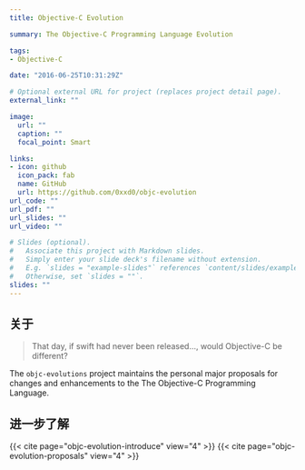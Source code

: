 ```yaml
---
title: Objective-C Evolution

summary: The Objective-C Programming Language Evolution

tags:
- Objective-C

date: "2016-06-25T10:31:29Z"

# Optional external URL for project (replaces project detail page).
external_link: ""

image:
  url: ""
  caption: ""
  focal_point: Smart

links:
- icon: github
  icon_pack: fab
  name: GitHub
  url: https://github.com/0xxd0/objc-evolution
url_code: ""
url_pdf: ""
url_slides: ""
url_video: ""

# Slides (optional).
#   Associate this project with Markdown slides.
#   Simply enter your slide deck's filename without extension.
#   E.g. `slides = "example-slides"` references `content/slides/example-slides.md`.
#   Otherwise, set `slides = ""`.
slides: ""
---
```


## 关于

> That day, if swift had never been released..., would Objective-C be different?

The `objc-evolutions` project maintains the personal major proposals for changes and enhancements to the The Objective-C Programming Language.


## 进一步了解

{{< cite page="objc-evolution-introduce" view="4" >}}
{{< cite page="objc-evolution-proposals" view="4" >}}
